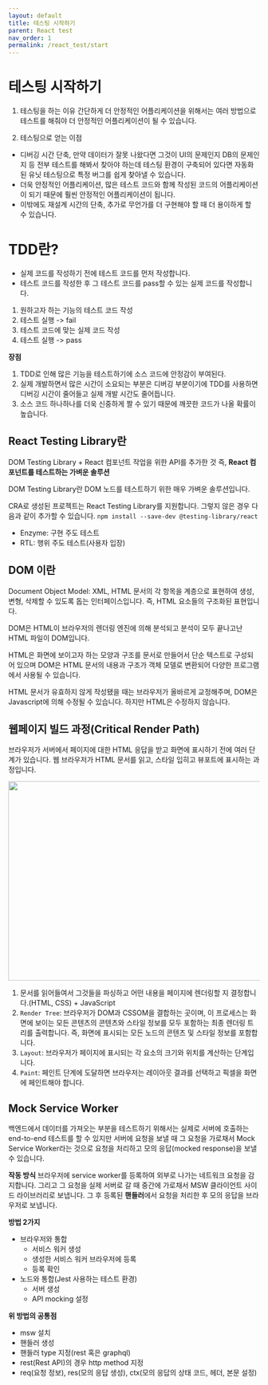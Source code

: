 ```yaml
---
layout: default
title: 테스팅 시작하기
parent: React test
nav_order: 1
permalink: /react_test/start
---
```


# 테스팅 시작하기
1. 테스팅을 하는 이유
간단하게 더 안정적인 어플리케이션을 위해서는 여러 방법으로 테스트를 해줘야 더 안정적인 어플리케이션이 될 수 있습니다.

2. 테스팅으로 얻는 이점
- 디버깅 시간 단축, 만약 데이터가 잘못 나왔다면 그것이 UI의 문제인지 DB의 문제인지 등 전부 테스트를 해봐서 찾아야 하는데 테스팅 환경이 구축되어 있다면 자동화된 유닛 테스팅으로 특정 버그를 쉽게 찾아낼 수 있습니다.
- 더욱 안정적인 어플리케이션, 많은 테스트 코드와 함께 작성된 코드의 어플리케이션이 되기 때문에 훨씬 안정적인 어플리케이션이 됩니다.
- 이밖에도 재설계 시간의 단축, 추가로 무언가를 더 구현해야 할 때 더 용이하게 할 수 있습니다.

# TDD란?
- 실제 코드를 작성하기 전에 테스트 코드를 먼저 작성합니다.
- 테스트 코드를 작성한 후 그 테스트 코드를 pass할 수 있는 실제 코드를 작성합니다.

1. 원하고자 하는 기능의 테스트 코드 작성
2. 테스트 실행 -> fail
3. 테스트 코드에 맞는 실제 코드 작성
4. 테스트 실행 -> pass

**장점**
1. TDD로 인해 많은 기능을 테스트하기에 소스 코드에 안정감이 부여된다.
2. 실제 개발하면서 많은 시간이 소요되는 부분은 디버깅 부분이기에 TDD를 사용하면 디버깅 시간이 줄어들고 실제 개발 시간도 줄어듭니다.
3. 소스 코드 하나하나를 더욱 신중하게 짤 수 있기 때문에 깨끗한 코드가 나올 확률이 높습니다.

## React Testing Library란
DOM Testing Library + React 컴포넌트 작업을 위한 API를 추가한 것 즉, **React 컴포넌트를 테스트하는 가벼운 솔루션**

DOM Testing Library란 DOM 노드를 테스트하기 위한 매우 가벼운 솔루션입니다.

CRA로 생성된 프로젝트는 React Testing Library를 지원합니다. 그렇지 않은 경우 다음과 같이 추가할 수 있습니다.
`npm install --save-dev @testing-library/react`

- Enzyme: 구현 주도 테스트
- RTL: 행위 주도 테스트(사용자 입장)

## DOM 이란
Document Object Model: XML, HTML 문서의 각 항목을 계층으로 표현하여 생성, 변형, 삭제할 수 있도록 돕는 인터페이스입니다.
즉, HTML 요소들의 구조화된 표현입니다.

DOM은 HTML이 브라우저의 렌더링 엔진에 의해 분석되고 분석이 모두 끝나고난 HTML 파일이 DOM입니다.

HTML은 화면에 보이고자 하는 모양과 구조를 문서로 만들어서 단순 텍스트로 구성되어 있으며 DOM은 HTML 문서의 내용과 구조가 객체 모델로 변환되어 다양한 프로그램에서 사용될 수 있습니다.

HTML 문서가 유효하지 않게 작성됐을 때는 브라우저가 올바르게 교정해주며, DOM은 Javascript에 의해 수정될 수 있습니다. 하지만 HTML은 수정하지 않습니다.

## 웹페이지 빌드 과정(Critical Render Path)
브라우저가 서버에서 페이지에 대한 HTML 응답을 받고 화면에 표시하기 전에 여러 단계가 있습니다.
웹 브라우저가 HTML 문서를 읽고, 스타일 입히고 뷰포트에 표시하는 과정입니다.

<img src="https://dimension85.com/images/critical-render-path-large.jpg" width="600" height="400">

1. 문서를 읽어들여서 그것들을 파싱하고 어떤 내용을 페이지에 렌더링할 지 결정합니다.(HTML, CSS) + JavaScript
2. `Render Tree`: 브라우저가 DOM과 CSSOM을 결합하는 곳이며, 이 프로세스는 화면에 보이는 모든 콘텐츠의 콘텐츠와 스타일 정보를 모두 포함하는 최종 렌더링 트리를 출력합니다. 즉, 화면에 표시되는 모든 노드의 콘텐츠 및 스타일 정보를 포함합니다.
3. `Layout`: 브라우저가 페이지에 표시되는 각 요소의 크기와 위치를 계산하는 단계입니다.
4. `Paint`: 페인트 단계에 도달하면 브라우저는 레이아웃 결과를 선택하고 픽셀을 화면에 페인트해야 합니다.

## Mock Service Worker
백엔드에서 데이터를 가져오는 부분을 테스트하기 위해서는 실제로 서버에 호출하는 end-to-end 테스트를 할 수 있지만 서버에 요청을 보낼 때 그 요청을 가로채서 Mock Service Worker라는 것으로 요청을 처리하고 모의 응답(mocked response)을 보낼 수 있습니다.

**작동 방식**
브라우저에 service worker를 등록하여 외부로 나가는 네트워크 요청을 감지합니다. 그리고 그 요청을 실제 서버로 갈 때 중간에 가로채서 MSW 클라이언트 사이드 라이브러리로 보냅니다. 그 후 등록된 **핸들러**에서 요청을 처리한 후 모의 응답을 브라우저로 보냅니다.

**방법 2가지**
- 브라우저와 통합
  - 서비스 워커 생성
  - 생성한 서비스 워커 브라우저에 등록
  - 등록 확인
- 노드와 통합(Jest 사용하는 테스트 환경)
  - 서버 생성
  - API mocking 설정

**위 방법의 공통점**
- msw 설치
- 핸들러 생성
- 핸들러 type 지정(rest 혹은 graphql)
- rest(Rest API)의 경우 http method 지정
- req(요청 정보), res(모의 응답 생성), ctx(모의 응답의 상태 코드, 헤더, 본문 설정)